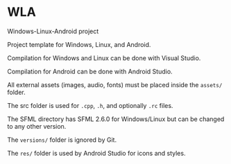 # WLA
Windows-Linux-Android project

Project template for Windows, Linux, and Android.

Compilation for Windows and Linux can be done with Visual Studio.

Compilation for Android can be done with Android Studio.

All external assets (images, audio, fonts) must be placed inside the `assets/` folder.

The src folder is used for `.cpp`, `.h`, and optionally `.rc` files. 

The SFML directory has SFML 2.6.0 for Windows/Linux but can be changed to any other version.

The `versions/` folder is ignored by Git.

The `res/` folder is used by Android Studio for icons and styles.
